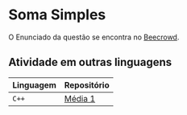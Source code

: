 
# Soma Simples

O Enunciado da questão se encontra no [Beecrowd](https://www.beecrowd.com.br/judge/pt/problems/view/1005).


## Atividade em outras linguagens


| Linguagem   | Repositório                           |
| :---------- | :---------------------------------- |
| `C++` | [Média 1](./C++/) |



